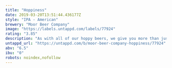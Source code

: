 ```yaml
---
title: "Hoppiness"
date: 2019-03-20T13:51:44.436177Z
style: "IPA - American"
brewery: "Moor Beer Company"
image: "https://labels.untappd.com/labels/77924"
rating: "3.85"
description: "As with all of our hoppy beers, we give you more than just a one-dimensional hop bomb.  Malt is there to add more than alcohol, by the way.  And don’t worry, there are enough hops in here to scratch that itch.  This beer gives you everything – all the rich malt and fruit flavours of a Barley Wine combined with the hoppy crispness of a Pale Ale.  In the words of one legend:  Hoppiness = Happiness"
untappd_url: "https://untappd.com/b/moor-beer-company-hoppiness/77924"
abv: "6.5"
ibu: "0"
robots: noindex,nofollow
---
```

